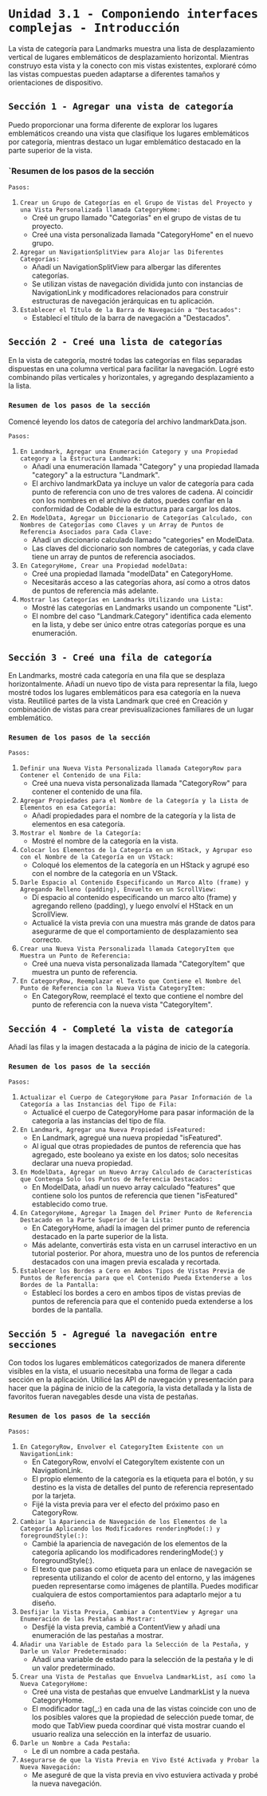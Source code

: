 # `Unidad 3.1 - Componiendo interfaces complejas - Introducción`

La vista de categoría para Landmarks muestra una lista de desplazamiento vertical de lugares emblemáticos de desplazamiento horizontal. Mientras construyo esta vista y la conecto con mis vistas existentes, exploraré cómo las vistas compuestas pueden adaptarse a diferentes tamaños y orientaciones de dispositivo.

## `Sección 1 - Agregar una vista de categoría`

Puedo proporcionar una forma diferente de explorar los lugares emblemáticos creando una vista que clasifique los lugares emblemáticos por categoría, mientras destaco un lugar emblemático destacado en la parte superior de la vista.

### `Resumen de los pasos de la sección

`Pasos:`
1. `Crear un Grupo de Categorías en el Grupo de Vistas del Proyecto y una Vista Personalizada llamada CategoryHome:`
   - Creé un grupo llamado "Categorías" en el grupo de vistas de tu proyecto.
   - Creé una vista personalizada llamada "CategoryHome" en el nuevo grupo.
2. `Agregar un NavigationSplitView para Alojar las Diferentes Categorías:`
   - Añadí un NavigationSplitView para albergar las diferentes categorías.
   - Se utilizan vistas de navegación dividida junto con instancias de NavigationLink y modificadores relacionados para construir estructuras de navegación jerárquicas en tu aplicación.
3. `Establecer el Título de la Barra de Navegación a "Destacados":`
   - Establecí el título de la barra de navegación a "Destacados".


## `Sección 2 - Creé una lista de categorías`

En la vista de categoría, mostré todas las categorías en filas separadas dispuestas en una columna vertical para facilitar la navegación. Logré esto combinando pilas verticales y horizontales, y agregando desplazamiento a la lista.

### `Resumen de los pasos de la sección`

Comencé leyendo los datos de categoría del archivo landmarkData.json.

`Pasos:`
1. `En Landmark, Agregar una Enumeración Category y una Propiedad category a la Estructura Landmark:`
   - Añadí una enumeración llamada "Category" y una propiedad llamada "category" a la estructura "Landmark".
   - El archivo landmarkData ya incluye un valor de categoría para cada punto de referencia con uno de tres valores de cadena. Al coincidir con los nombres en el archivo de datos, puedes confiar en la conformidad de Codable de la estructura para cargar los datos.
2. `En ModelData, Agregar un Diccionario de Categorías Calculado, con Nombres de Categorías como Claves y un Array de Puntos de Referencia Asociados para Cada Clave:`
   - Añadí un diccionario calculado llamado "categories" en ModelData.
   - Las claves del diccionario son nombres de categorías, y cada clave tiene un array de puntos de referencia asociados.
3. `En CategoryHome, Crear una Propiedad modelData:`
   - Creé una propiedad llamada "modelData" en CategoryHome.
   - Necesitarás acceso a las categorías ahora, así como a otros datos de puntos de referencia más adelante.
4. `Mostrar las Categorías en Landmarks Utilizando una Lista:`
   - Mostré las categorías en Landmarks usando un componente "List".
   - El nombre del caso "Landmark.Category" identifica cada elemento en la lista, y debe ser único entre otras categorías porque es una enumeración.


## `Sección 3 - Creé una fila de categoría`

En Landmarks, mostré cada categoría en una fila que se desplaza horizontalmente. Añadí un nuevo tipo de vista para representar la fila, luego mostré todos los lugares emblemáticos para esa categoría en la nueva vista. Reutilicé partes de la vista Landmark que creé en Creación y combinación de vistas para crear previsualizaciones familiares de un lugar emblemático.

### `Resumen de los pasos de la sección`

`Pasos:`
1. `Definir una Nueva Vista Personalizada llamada CategoryRow para Contener el Contenido de una Fila:`
   - Creé una nueva vista personalizada llamada "CategoryRow" para contener el contenido de una fila.
2. `Agregar Propiedades para el Nombre de la Categoría y la Lista de Elementos en esa Categoría:`
   - Añadí propiedades para el nombre de la categoría y la lista de elementos en esa categoría.
3. `Mostrar el Nombre de la Categoría:`
   - Mostré el nombre de la categoría en la vista.
4. `Colocar los Elementos de la Categoría en un HStack, y Agrupar eso con el Nombre de la Categoría en un VStack:`
   - Coloqué los elementos de la categoría en un HStack y agrupé eso con el nombre de la categoría en un VStack.
5. `Darle Espacio al Contenido Especificando un Marco Alto (frame) y Agregando Relleno (padding), Envuelto en un ScrollView:`
   - Dí espacio al contenido especificando un marco alto (frame) y agregando relleno (padding), y luego envolví el HStack en un ScrollView.
   - Actualicé la vista previa con una muestra más grande de datos para asegurarme de que el comportamiento de desplazamiento sea correcto.
6. `Crear una Nueva Vista Personalizada llamada CategoryItem que Muestra un Punto de Referencia:`
   - Creé una nueva vista personalizada llamada "CategoryItem" que muestra un punto de referencia.
7. `En CategoryRow, Reemplazar el Texto que Contiene el Nombre del Punto de Referencia con la Nueva Vista CategoryItem:`
   - En CategoryRow, reemplacé el texto que contiene el nombre del punto de referencia con la nueva vista "CategoryItem".



## `Sección 4 - Completé la vista de categoría`

Añadí las filas y la imagen destacada a la página de inicio de la categoría.

### `Resumen de los pasos de la sección`

`Pasos:`
1. `Actualizar el Cuerpo de CategoryHome para Pasar Información de la Categoría a las Instancias del Tipo de Fila:`
   - Actualicé el cuerpo de CategoryHome para pasar información de la categoría a las instancias del tipo de fila.
2. `En Landmark, Agregar una Nueva Propiedad isFeatured:`
   - En Landmark, agregué una nueva propiedad "isFeatured".
   - Al igual que otras propiedades de puntos de referencia que has agregado, este booleano ya existe en los datos; solo necesitas declarar una nueva propiedad.
3. `En ModelData, Agregar un Nuevo Array Calculado de Características que Contenga Solo los Puntos de Referencia Destacados:`
   - En ModelData, añadí un nuevo array calculado "features" que contiene solo los puntos de referencia que tienen "isFeatured" establecido como true.
4. `En CategoryHome, Agregar la Imagen del Primer Punto de Referencia Destacado en la Parte Superior de la Lista:`
   - En CategoryHome, añadí la imagen del primer punto de referencia destacado en la parte superior de la lista.
   - Más adelante, convertirás esta vista en un carrusel interactivo en un tutorial posterior. Por ahora, muestra uno de los puntos de referencia destacados con una imagen previa escalada y recortada.
5. `Establecer los Bordes a Cero en Ambos Tipos de Vistas Previa de Puntos de Referencia para que el Contenido Pueda Extenderse a los Bordes de la Pantalla:`
   - Establecí los bordes a cero en ambos tipos de vistas previas de puntos de referencia para que el contenido pueda extenderse a los bordes de la pantalla.


## `Sección 5 - Agregué la navegación entre secciones`

Con todos los lugares emblemáticos categorizados de manera diferente visibles en la vista, el usuario necesitaba una forma de llegar a cada sección en la aplicación. Utilicé las API de navegación y presentación para hacer que la página de inicio de la categoría, la vista detallada y la lista de favoritos fueran navegables desde una vista de pestañas.

### `Resumen de los pasos de la sección`
    
`Pasos:`
1. `En CategoryRow, Envolver el CategoryItem Existente con un NavigationLink:`
   - En CategoryRow, envolví el CategoryItem existente con un NavigationLink.
   - El propio elemento de la categoría es la etiqueta para el botón, y su destino es la vista de detalles del punto de referencia representado por la tarjeta.
   - Fijé la vista previa para ver el efecto del próximo paso en CategoryRow.
2. `Cambiar la Apariencia de Navegación de los Elementos de la Categoría Aplicando los Modificadores renderingMode(:) y foregroundStyle(:):`
   - Cambié la apariencia de navegación de los elementos de la categoría aplicando los modificadores renderingMode(:) y foregroundStyle(:).
   - El texto que pasas como etiqueta para un enlace de navegación se representa utilizando el color de acento del entorno, y las imágenes pueden representarse como imágenes de plantilla. Puedes modificar cualquiera de estos comportamientos para adaptarlo mejor a tu diseño.
3. `Desfijar la Vista Previa, Cambiar a ContentView y Agregar una Enumeración de las Pestañas a Mostrar:`
   - Desfijé la vista previa, cambié a ContentView y añadí una enumeración de las pestañas a mostrar.
4. `Añadir una Variable de Estado para la Selección de la Pestaña, y Darle un Valor Predeterminado:`
   - Añadí una variable de estado para la selección de la pestaña y le di un valor predeterminado.
5. `Crear una Vista de Pestañas que Envuelva LandmarkList, así como la Nueva CategoryHome:`
   - Creé una vista de pestañas que envuelve LandmarkList y la nueva CategoryHome.
   - El modificador tag(_:) en cada una de las vistas coincide con uno de los posibles valores que la propiedad de selección puede tomar, de modo que TabView pueda coordinar qué vista mostrar cuando el usuario realiza una selección en la interfaz de usuario.
6. `Darle un Nombre a Cada Pestaña:`
   - Le di un nombre a cada pestaña.
7. `Asegurarse de que la Vista Previa en Vivo Esté Activada y Probar la Nueva Navegación:`
   - Me aseguré de que la vista previa en vivo estuviera activada y probé la nueva navegación.


